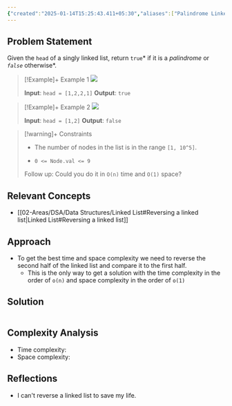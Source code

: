 ```yaml
---
{"created":"2025-01-14T15:25:43.411+05:30","aliases":["Palindrome Linked List"],"completed":true,"redo":false,"Description":"acting very silly goofy","leetcode-index":234,"link":"https://leetcode.com/problems/palindrome-linked-list","difficulty":"Easy","tags":["leetcode/linked-list","leetcode/two-pointers","leetcode/stack","leetcode/recursion","programming/practice","leetcode/problem"],"publish":true,"PassFrontmatter":true,"updated":"2025-01-14T15:29:33.295+05:30"}
---
```





## Problem Statement
Given the `head` of a singly linked list, return `true`* if it is a *<span data-keyword="palindrome-sequence">*palindrome*</span>* or *`false`* otherwise*.

 

>[!Example]+ Example 1
>![](https://assets.leetcode.com/uploads/2021/03/03/pal1linked-list.jpg)
>
>**Input**: `head = [1,2,2,1]`
>**Output**: `true
`

>[!Example]+ Example 2
>![](https://assets.leetcode.com/uploads/2021/03/03/pal2linked-list.jpg)
>
>**Input**: `head = [1,2]`
>**Output**: `false
`

>[!warning]+ Constraints
>- The number of nodes in the list is in the range `[1, 10^5]`.
>
>- `0 <= Node.val <= 9`
>
>
>
>
>
>
>Follow up: Could you do it in `O(n)` time and `O(1)` space?

## Relevant Concepts
- [[02-Areas/DSA/Data Structures/Linked List#Reversing a linked list\|Linked List#Reversing a linked list]]

## Approach
- To get the best time and space complexity we need to reverse the second half of the linked list and compare it to the first half.
	- This is the only way to get a solution with the time complexity in the order of `o(n)` and space complexity in the order of `o(1)`
## Solution
```Java

```

## Complexity Analysis
- Time complexity: 
- Space complexity: 

## Reflections
- I can't reverse a linked list to save my life.